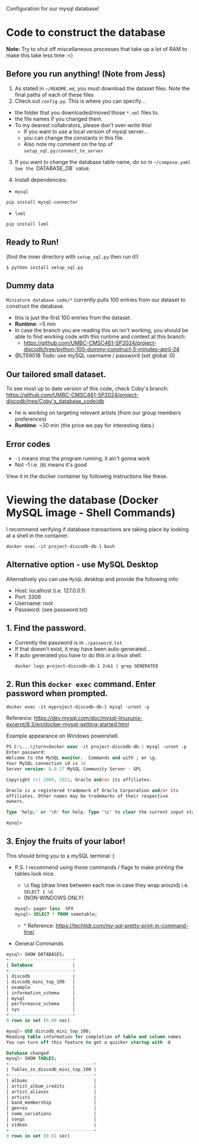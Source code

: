 Configuration for our mysql database!

# Code to construct the database
**Note:** Try to shut off miscellaneous processes that take up a lot of RAM to make this take less time :<)

## Before you run anything! (Note from Jess)
1. As stated in `~/README.md`, you must download the dataset files. Note the final paths of each of these files
2. Check out `config.py`. This is where you can specify...
- the folder that you downloaded/moved those `*.xml` files to.
- the file names if you changed them.
- To my dearest collabrators, please don't over-write this! 
    - If you want to use a local version of mysql server...
    - you can change the constants in this file. 
    - Also note my comment on the top of `setup_sql.py/connect_to_server`

3. If you want to change the database table name, do so in `~/compose.yaml
See the `DATABASE_DB` value.

4. Install dependencies:
- `mysql`
```shell
pip install mysql-connector
```
- `lxml`
```
pip install lxml
```

## Ready to Run!
(find the inner directory with `setup_sql.py` then run it!)

```shell
$ python install setup_sql.py
```

## Dummy data
`Miniature database code/*` currently pulls 100 entries from our dataset to construct the database.
- this is just the first 100 entries from the dataset.
- **Runtime**: ~5 min
- In case the branch you are reading this on isn't working, you should be able to find working code with this runtime and context at this branch:
    - https://github.com/UMBC-CMSC461-SP2024/project-discodb/tree/python-100-dummy-construct-5-minutes-april-24
- @LT69018 Todo: use mySQL username / password (set global :0)

## Our tailored small dataset.
To see most up to date version of this code, check Coby's branch:
https://github.com/UMBC-CMSC461-SP2024/project-discodb/tree/Coby's_database_code/db
- he is working on targeting relevant artists (from our group members preferences) 
- **Runtime**: ~30 min (the price we pay for interesting data.)

## Error codes
- `-1` means stop the program running, it ain't gonna work
- Not -1 i.e. (`0`) means it's good 

View it in the docker container by following instructions like these.

# Viewing the database (Docker MySQL image - Shell Commands)
I recommend verifying if database transactions are taking place by looking at a shell in the container.
```shell
docker exec -it project-discodb-db-1 bash
```

## Alternative option - use MySQL Desktop
Alternatively you can use `MySQL` desktop and provide the following info:
- Host: localhost (i.e. 127.0.0.1)
- Port: 3306
- Username: root
- Password: (see password.txt)



## 1. Find the password. 
- Currently the password is in `./password.txt`
- If that doesn't exist, it may have been auto-generated...
- If auto generated you have to do this in a linux shell.
    ```
    docker logs project-discodb-db-1 2>&1 | grep GENERATED
    ```
## 2. Run this `docker exec` command. Enter password when prompted.
```shell
docker exec -it myproject-discodb-db-1 mysql -uroot -p
```
Reference: https://dev.mysql.com/doc/mysql-linuxunix-excerpt/8.3/en/docker-mysql-getting-started.html

Example appearance on Windows powershell.
```ps
PS C:\...\jturn>docker exec -it project-discodb-db-1 mysql -uroot -p
Enter password:
Welcome to the MySQL monitor.  Commands end with ; or \g.
Your MySQL connection id is 10
Server version: 8.0.27 MySQL Community Server - GPL

Copyright (c) 2000, 2021, Oracle and/or its affiliates.

Oracle is a registered trademark of Oracle Corporation and/or its
affiliates. Other names may be trademarks of their respective
owners.

Type 'help;' or '\h' for help. Type '\c' to clear the current input statement.

mysql> 
```

## 3. Enjoy the fruits of your labor!
This should bring you to a mySQL terminal :)

- P.S. I recommend using these commands / flags to make printing the tables look nice. 
    - `\G` flag (draw lines between each row in case they wrap around) i.e. `SELECT 1 \G`
    - (NON-WINDOWS ONLY) 
    ```sql
    mysql> pager less -SFX
    mysql> SELECT * FROM sometable;
    ```
    - ^ Reference: https://techtldr.com/my-sql-pretty-print-in-command-line/

- General Commands

```sql
mysql> SHOW DATABASES;
+------------------------+
| Database               |
+------------------------+
| discodb                |
| discodb_mini_top_100   |
| example                |
| information_schema     |
| mysql                  |
| performance_schema     |
| sys                    |
+------------------------+
9 rows in set (0.00 sec)

mysql> USE discodb_mini_top_100;
Reading table information for completion of table and column names
You can turn off this feature to get a quicker startup with -A

Database changed
mysql> SHOW TABLES;
+--------------------------------+
| Tables_in_discodb_mini_top_100 |
+--------------------------------+
| albums                         |
| artist_album_credits           |
| artist_aliases                 |
| artists                        |
| band_membership                |
| genres                         |
| name_variations                |
| songs                          |
| videos                         |
+--------------------------------+
9 rows in set (0.01 sec)
```


